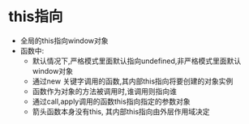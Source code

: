 # this指向

- 全局的this指向window对象
- 函数中:
  - 默认情况下,严格模式里面默认指向undefined,非严格模式里面默认window对象
  - 通过new 关键字调用的函数,其内部this指向将要创建的对象实例
  - 函数作为对象的方法被调用时,谁调用则指向谁
  - 通过call,apply调用的函数this指向指定的参数对象
  - 箭头函数本身没有this, 其内部this指向由外层作用域决定